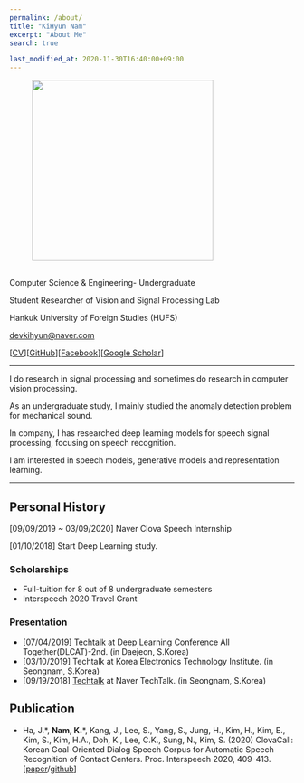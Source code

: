 ```yaml
---
permalink: /about/
title: "KiHyun Nam"
excerpt: "About Me"
search: true

last_modified_at: 2020-11-30T16:40:00+09:00
---
```


<figure class="align-left" style="margin-bottom:30px; margin-top:0px;">
  <img src="{{ site.url }}{{ site.baseurl }}/assets/images/KiHyun%20Nam.png" alt="" 
       style="margin-bottom: 0px; heigth: 320px; width: 320px;">
</figure> 


Computer Science & Engineering- Undergraduate

Student Researcher of Vision and Signal Processing Lab

Hankuk University of Foreign Studies (HUFS)

[devkihyun@naver.com](mailto:devkihyun@naver.com)

[[CV](https://github.com/DevKiHyun/devkihyun.github.io/blob/master/assets/docs/KiHyun_CV_200329.pdf)][[GitHub](https://github.com/devkihyun)][[Facebook](https://www.facebook.com/profile.php?id=100004485828793)][[Google Scholar](https://scholar.google.com/citations?user=aSWMxhYAAAAJ&hl=en&oi=sra)]

---

I do research in signal processing and sometimes do research in computer vision processing. 

As an undergraduate study, I mainly studied the anomaly detection problem for mechanical sound.

In company, I has researched deep learning models for speech signal processing, focusing on speech recognition.

I am interested in speech models, generative models and representation learning.

---

## Personal History

[09/09/2019 ~ 03/09/2020] Naver Clova Speech Internship

[01/10/2018] Start Deep Learning study.

### Scholarships
- Full-tuition for 8 out of 8 undergraduate semesters
- Interspeech 2020 Travel Grant

### Presentation
- [07/04/2019] [Techtalk](https://docs.google.com/presentation/d/18a4EyWXfyHsm9lhMPY1G-dZ9k5AC8s_yaK25Sa2xyj0/edit) at Deep Learning Conference All Together(DLCAT)-2nd. (in Daejeon, S.Korea)
- [03/10/2019] Techtalk at Korea Electronics Technology Institute. (in Seongnam, S.Korea)
- [09/19/2018] [Techtalk](https://www.youtube.com/watch?v=nvsYKSHw0jo) at Naver TechTalk. (in Seongnam, S.Korea)


## Publication
- Ha, J.\*, **Nam, K.**\*, Kang, J., Lee, S., Yang, S., Jung, H., Kim, H., Kim, E., Kim, S., Kim, H.A., Doh, K., Lee, C.K., Sung, N., Kim, S. (2020) ClovaCall: Korean Goal-Oriented Dialog Speech Corpus for Automatic Speech Recognition of Contact Centers. Proc. Interspeech 2020, 409-413.[[paper](https://arxiv.org/abs/2004.09367)/[github](https://github.com/clovaai/ClovaCall)]

